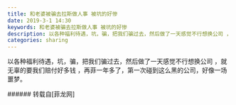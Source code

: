 ```yaml
---
title: 和老婆被骗去拉斯做人事 被坑的好惨
date: 2019-3-1 14:30
keywords: 和老婆被骗去拉斯做人事 被坑的好惨
description: 以各种福利待遇，坑，骗，把我们骗过去，然后做了一天感觉不行想换公司 ，就无辜的要我们赔付好多钱 ，再菲一年多了，第一次碰到这么黑的公司，好像一场噩梦。
categories: sharing
---
```

<td class="t_f" id="postmessage_3136232">

以各种福利待遇，坑，骗，把我们骗过去，然后做了一天感觉不行想换公司 ，就无辜的要我们赔付好多钱 ，再菲一年多了，第一次碰到这么黑的公司，好像一场噩梦。<br/>
</td>
###### 转载自[菲龙网]